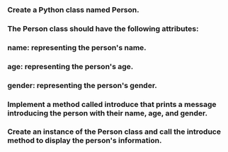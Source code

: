 ### Create a Python class named Person.

### The Person class should have the following attributes:

### name: representing the person's name.

### age: representing the person's age.

### gender: representing the person's gender.

### Implement a method called introduce that prints a message introducing the person with their name, age, and gender.

### Create an instance of the Person class and call the introduce method to display the person's information.